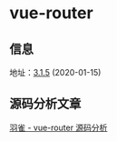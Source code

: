 # vue-router

## 信息

地址：[3.1.5](https://github.com/vuejs/vue-router/tree/v3.1.5) (2020-01-15)

## 源码分析文章

[羽雀 - vue-router 源码分析](https://www.yuque.com/pocky/source_code_analysis/paq56t)
